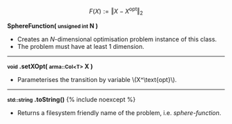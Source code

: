 $$F(X) := \left\Vert X - X^\text{opt} \right\Vert_2$$

**SphereFunction( <small>unsigned int</small> N )**

- Creates an *N*-dimensional optimisation problem instance of this class.
- The problem must have at least 1 dimension.

---
**<small>void</small> .setXOpt( <small>arma::Col&lt;T&gt;</small> X )**

- Parameterises the transition by variable \\(X^\text{opt}\\).

---
**<small>std::string</small> .toString()** {% include noexcept %}

- Returns a filesystem friendly name of the problem, i.e. *sphere-function*.
